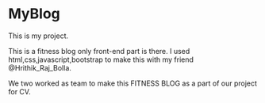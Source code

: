 # MyBlog
This is my project.

This is a fitness blog only front-end part is there.
I used html,css,javascript,bootstrap to make this with my friend @Hrithik_Raj_Bolla.

We two worked as team to make this FITNESS BLOG as a part of our project for CV.
